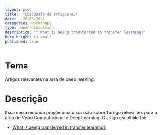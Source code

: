 ```yaml
---
layout: post
title:  "Discussão de artigos #3"
date:   26-03-2021
categories: workshops
type: paper-discussion
description: "* What is being transferred in transfer learning?"
hero_height: is-small
published: true
---
```


# Tema

Artigos relevantes na área de deep learning.

# Descrição

Essa mesa redonda propõe uma discussão sobre 1 artigo relevantes para a área de Visão Computacional e Deep Learning. O artigo escolhido foi: 

* [What is being transferred in transfer learning?](https://proceedings.neurips.cc/paper/2020/file/0607f4c705595b911a4f3e7a127b44e0-Paper.pdf)

